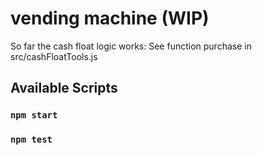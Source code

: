 # vending machine (WIP)

So far the cash float logic works: See function purchase in src/cashFloatTools.js

## Available Scripts

### `npm start`
### `npm test`
